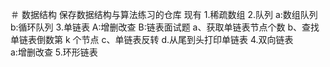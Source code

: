 ＃ 数据结构
保存数据结构与算法练习的仓库
现有
  1.稀疏数组
  2.队列
    a:数组队列
    b:循环队列
  3.单链表
    A:增删改查
    B:链表面试题
      a、获取单链表节点个数
      b、查找单链表倒数第 k 个节点
      c、单链表反转
      d.从尾到头打印单链表
   4.双向链表  
    a:增删改查
   5.环形链表
